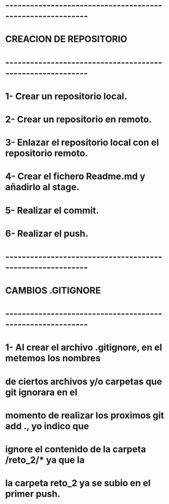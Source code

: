 # ----------------------------------------------------------
#                   CREACION DE REPOSITORIO
# ----------------------------------------------------------
# 1- Crear un repositorio local.
# 2- Crear un repositorio en remoto.
# 3- Enlazar el repositorio local con el repositorio remoto.
# 4- Crear el fichero Readme.md y añadirlo al stage.
# 5- Realizar el commit.
# 6- Realizar el push.
# ----------------------------------------------------------
#                   CAMBIOS .GITIGNORE
# ----------------------------------------------------------
# 1- Al crear el archivo .gitignore, en el metemos los nombres
#    de ciertos archivos y/o carpetas que git ignorara en el 
#    momento de realizar los proximos git add ., yo indico que 
#    ignore el contenido de la carpeta /reto_2/* ya que la
#    la carpeta reto_2 ya se subio en el primer push.